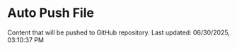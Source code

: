 # Auto Push File

Content that will be pushed to GitHub repository.
Last updated: 06/30/2025, 03:10:37 PM